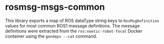 # rosmsg-msgs-common

This library exports a map of ROS dataType string keys to `RosMsgDefinition`
values for most common ROS1 message definitions. The message definitions were
extracted from the `ros:noetic-robot-focal` Docker container using the
`gendeps --cat` command.
